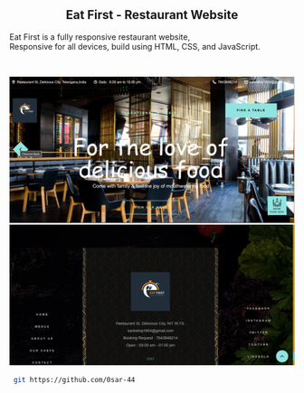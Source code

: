 

  <br />
  <br />

  <h2 align="center">Eat First - Restaurant Website</h2>

 Eat First  is a fully responsive restaurant website, <br />Responsive for all devices, build using HTML, CSS, and JavaScript.

 

</div>

<br />

 ![image](https://github.com/0sar-44/Project-Food-Restaurant-Website/blob/main/Restaurant%20Website.png)
 ![image](https://github.com/0sar-44/Project-Food-Restaurant-Website/blob/main/Screenshot%202024%20Food%20P2.png)








```bash
 git https://github.com/0sar-44
```



